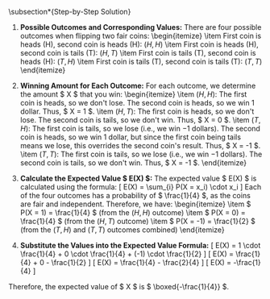 \subsection\*{Step-by-Step Solution}

1. **Possible Outcomes and Corresponding Values:**
   There are four possible outcomes when flipping two fair coins:
   \begin{itemize}
   \item First coin is heads (H), second coin is heads (H): $(H, H)$
   \item First coin is heads (H), second coin is tails (T): $(H, T)$
   \item First coin is tails (T), second coin is heads (H): $(T, H)$
   \item First coin is tails (T), second coin is tails (T): $(T, T)$
   \end{itemize}

2. **Winning Amount for Each Outcome:**
   For each outcome, we determine the amount $ X $ that you win:
   \begin{itemize}
   \item $(H, H)$: The first coin is heads, so we don't lose. The second coin is heads, so we win 1 dollar. Thus, $ X = 1 $.
	\item $(H, T)$: The first coin is heads, so we don't lose. The second coin is tails, so we don't win. Thus, $ X = 0 $.
	\item $(T, H)$: The first coin is tails, so we lose (i.e., we win $-1$ dollars). The second coin is heads, so we win 1 dollar, but since the first coin being tails means we lose, this overrides the second coin's result. Thus, $ X = -1 $.
	\item $(T, T)$: The first coin is tails, so we lose (i.e., we win $-1$ dollars). The second coin is tails, so we don't win. Thus, $ X = -1 $.
   \end{itemize}

3. **Calculate the Expected Value $ E(X) $:**
   The expected value $ E(X) $ is calculated using the formula:
   \[
   E(X) = \sum\_{i} P(X = x_i) \cdot x_i
   \]
   Each of the four outcomes has a probability of $ \frac{1}{4} $, as the coins are fair and independent.
Therefore, we have:
\begin{itemize}
	\item $ P(X = 1) = \frac{1}{4} $ (from the $(H, H)$ outcome)
   \item $ P(X = 0) = \frac{1}{4} $ (from the $(H, T)$ outcome)
   \item $ P(X = -1) = \frac{1}{2} $ (from the $(T, H)$ and $(T, T)$ outcomes combined)
   \end{itemize}

4. **Substitute the Values into the Expected Value Formula:**
   \[
   E(X) = 1 \cdot \frac{1}{4} + 0 \cdot \frac{1}{4} + (-1) \cdot \frac{1}{2}
   \]
   \[
   E(X) = \frac{1}{4} + 0 - \frac{1}{2}
   \]
   \[
   E(X) = \frac{1}{4} - \frac{2}{4}
   \]
   \[
   E(X) = -\frac{1}{4}
   \]

Therefore, the expected value of $ X $ is $ \boxed{-\frac{1}{4}} $.
